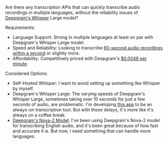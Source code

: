 Are there any transcription APIs that can quickly transcribe audio recordings in multiple languages, without the reliability issues of [Deepgram's Whisper](https://deepgram.com/learn/improved-whisper-api) Large model?

Requirements:
- Language Support: Strong in multiple languages at least on par with Deepgram's Whisper Large model.
- Speed and Reliability: Looking to transcribe [60-second audio recordings within a second](https://github.com/8ta4/say/blob/ec3f41851f22a5847ebcce4af14565fdede35547/DONTREADME.md#latency) or slightly more.
- Affordability: Competitively priced with Deepgram's [$0.0048 per minute](https://deepgram.com/pricing#:~:text=Whisper%20Large-,%240.0048/min,-%240.0048/min).

Considered Options:
- Self-Hosted Whisper: I want to avoid setting up something like Whisper by myself.
- Deepgram's Whisper Large: The varying speeds of Deepgram's Whisper Large, sometimes taking over 10 seconds for just a few seconds of audio, are problematic. I'm developing [this app](https://github.com/8ta4/say) to be an always-on transcription tool. But with these delays, it's more like it's always on a coffee break.
- [Deepgram's Nova-2 Model](https://deepgram.com/learn/nova-2-speech-to-text-api): I've been using Deepgram's Nova-2 model for transcribing English audio, and it's been great because of how fast and accurate it is. But now, I need something that can handle more languages.
